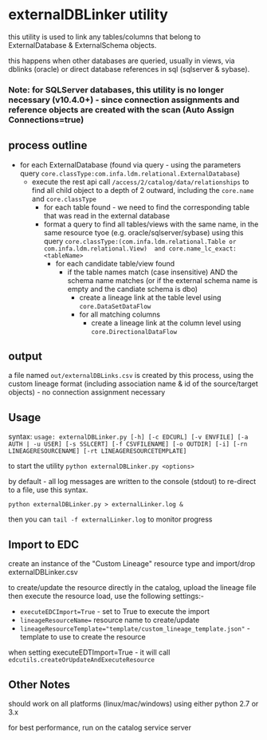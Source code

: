 # externalDBLinker utility

this utility is used to link any tables/columns that belong to ExternalDatabase & ExternalSchema objects.

this happens when other databases are queried, usually in views, via dblinks (oracle) or direct database references in sql (sqlserver & sybase).

### Note: for SQLServer databases, this utility is no longer necessary (v10.4.0+) - since connection assignments and reference objects are created with the scan (Auto Assign Connections=true)

## process outline
- for each ExternalDatabase (found via query - using the parameters query `core.classType:com.infa.ldm.relational.ExternalDatabase`)
    - execute the rest api call `/access/2/catalog/data/relationships` to find all child object to a depth of 2 outward, including the `core.name` and `core.classType`
        - for each table found - we need to find the corresponding table that was read in the external database
        - format a query to find all tables/views with the same name, in the same resource tyoe (e.g. oracle/sqlserver/sybase) using this query `core.classType:(com.infa.ldm.relational.Table or com.infa.ldm.relational.View)  and core.name_lc_exact:<tableName>`
            - for each candidate table/view found
                - if the table names match (case insensitive) AND the schema name matches (or if the external schema name is empty and the candiate schema is dbo)
                    - create a lineage link at the table level using `core.DataSetDataFlow`
                    - for all matching columns
                        - create a lineage link at the column level using `core.DirectionalDataFlow`

## output
a file named `out/externalDBLinks.csv` is created by this process, using the custom lineage format (including association name & id of the source/target objects) - no connection assignment necessary

## Usage
syntax: `usage: externalDBLinker.py [-h] [-c EDCURL] [-v ENVFILE] [-a AUTH | -u USER] [-s SSLCERT] [-f CSVFILENAME] [-o OUTDIR] [-i] [-rn LINEAGERESOURCENAME] [-rt LINEAGERESOURCETEMPLATE]`


to start the utility
`python externalDBLinker.py <options>`

by default - all log messages are written to the console (stdout) to re-direct to a file, use this syntax.

`python externalDBLinker.py > externalLinker.log &`

then you can `tail -f externalLinker.log` to monitor progress

## Import to EDC
create an instance of the "Custom Lineage" resource type and import/drop externalDBLinker.csv

to create/update the resource directly in the catalog, upload the lineage file then execute the resource load, use the following settings:-
- `executeEDCImport=True` - set to True to execute the import
- `lineageResourceName=`  resource name to create/update
- `lineageResourceTemplate="template/custom_lineage_template.json"` - template to use to create the resource

when setting executeEDTImport=True - it will call `edcutils.createOrUpdateAndExecuteResource`

## Other Notes
should work on all platforms (linux/mac/windows) using either python 2.7 or 3.x

for best performance, run on the catalog service server
